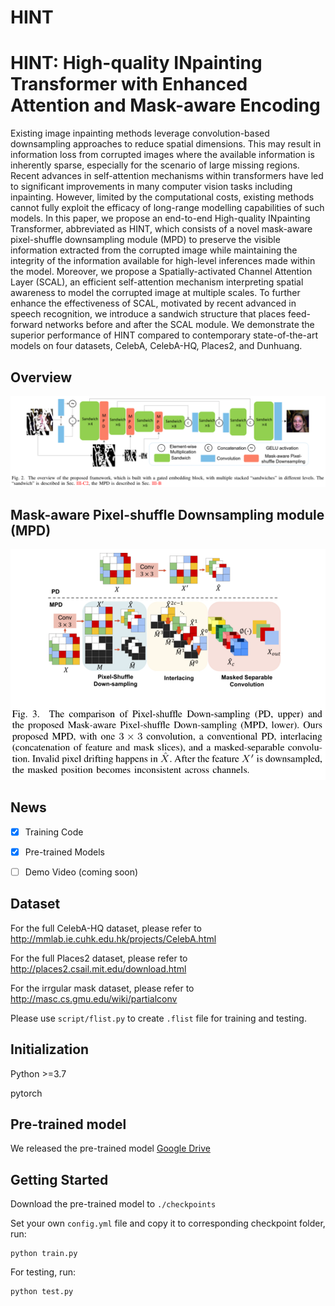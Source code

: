 # HINT
HINT: High-quality INpainting Transformer with Enhanced Attention and Mask-aware Encoding
========================================================================================

Existing image inpainting methods leverage convolution-based downsampling approaches to reduce spatial dimensions. This may result in information loss from corrupted images where the available information is inherently sparse, especially for the scenario of large missing regions. Recent advances in self-attention mechanisms within transformers have led to significant improvements in many computer vision tasks including  inpainting. However, limited by the computational costs, existing methods cannot fully exploit the efficacy of long-range modelling capabilities of such models. 
In this paper, we propose an end-to-end High-quality INpainting Transformer, abbreviated as HINT, which consists of a novel mask-aware pixel-shuffle downsampling module (MPD) to preserve the visible information extracted from the corrupted image while maintaining the integrity of the information available for high-level inferences made within the model. Moreover, we propose a Spatially-activated Channel Attention Layer (SCAL), an efficient self-attention mechanism interpreting spatial awareness to model the corrupted image at multiple scales. To further enhance the effectiveness of SCAL, motivated by recent advanced in speech recognition, we introduce a sandwich structure that places feed-forward networks before and after the SCAL module. We demonstrate the superior performance of HINT compared to contemporary state-of-the-art models on four datasets, CelebA, CelebA-HQ, Places2, and Dunhuang.

**Overview**
--------------------
![image](overview.png)

**Mask-aware Pixel-shuffle Downsampling module (MPD)**
--------------------
![image](MPD.png)

## News
- [x] Training Code
- [x] Pre-trained Models
- [ ] Demo Video (coming soon)


**Dataset**
--------------------
For the full CelebA-HQ dataset, please refer to http://mmlab.ie.cuhk.edu.hk/projects/CelebA.html

For the full Places2 dataset, please refer to http://places2.csail.mit.edu/download.html

For the irrgular mask dataset, please refer to http://masc.cs.gmu.edu/wiki/partialconv

Please use `script/flist.py` to create `.flist` file for training and testing.



**Initialization**
--------------------
Python >=3.7

pytorch

**Pre-trained model**
--------------------
We released the pre-trained model 
[Google Drive](https://drive.google.com/drive/folders/1Iy3BNkcKY5NOOG53YG3DPQzDnZLgW0FN?usp=sharing)

**Getting Started**
----------------------
Download the pre-trained model to `./checkpoints`

Set your own `config.yml` file and copy it to corresponding checkpoint folder, run:
```
python train.py
```
For testing, run:
```
python test.py
```
